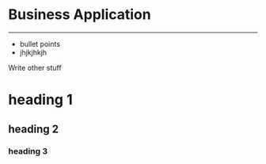 # Business Application
----
* bullet points
* jhjkjhkjh

Write other stuff

# heading 1
## heading 2
### heading 3
